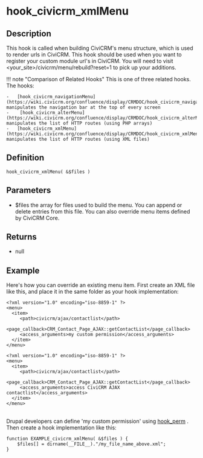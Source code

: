 # hook_civicrm_xmlMenu

## Description

This hook is called when building CiviCRM's menu structure, which is
used to render urls in CiviCRM. This hook should be used when you want
to register your custom module url's in CiviCRM. You will need to visit
<your_site>/civicrm/menu/rebuild?reset=1 to pick up your additions.

!!! note "Comparison of Related Hooks"
    This is one of three related hooks. The hooks:

    -   [hook_civicrm_navigationMenu](https://wiki.civicrm.org/confluence/display/CRMDOC/hook_civicrm_navigationMenu) manipulates the navigation bar at the top of every screen
    -    [hook_civicrm_alterMenu](https://wiki.civicrm.org/confluence/display/CRMDOC/hook_civicrm_alterMenu) manipulates the list of HTTP routes (using PHP arrays)
    -   [hook_civicrm_xmlMenu](https://wiki.civicrm.org/confluence/display/CRMDOC/hook_civicrm_xmlMenu) manipulates the list of HTTP routes (using XML files)



## Definition

    hook_civicrm_xmlMenu( &$files )

## Parameters

-   $files the array for files used to build the menu. You can append
    or delete entries from this file. You can also override menu items
    defined by CiviCRM Core.

## Returns

-   null

## Example

Here's how you can override an existing menu item. First create an XML
file like this, and place it in the same folder as your hook
implementation:

    <?xml version="1.0" encoding="iso-8859-1" ?>
    <menu>
      <item>
         <path>civicrm/ajax/contactlist</path>
         <page_callback>CRM_Contact_Page_AJAX::getContactList</page_callback>
         <access_arguments>my custom permission</access_arguments>
      </item>
    </menu>

    <?xml version="1.0" encoding="iso-8859-1" ?>
    <menu>
      <item>
         <path>civicrm/ajax/contactlist</path>
         <page_callback>CRM_Contact_Page_AJAX::getContactList</page_callback>
         <access_arguments>access CiviCRM AJAX contactlist</access_arguments>
      </item>
    </menu>

\
 Drupal developers can define 'my custom permission' using
[hook_perm](http://api.drupal.org/api/function/hook_perm) . Then create
a hook implementation like this:

    function EXAMPLE_civicrm_xmlMenu( &$files ) {
        $files[] = dirname(__FILE__)."/my_file_name_above.xml";
    }